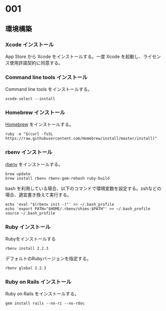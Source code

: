 # 001

## 環境構築

### Xcode インストール

App Store から Xcode をインストールする。一度 Xcode を起動し、ライセンス使用許諾契約に同意する。

### Command line tools インストール

Command line tools をインストールする。

```
xcode-select --install
```

### Homebrew インストール

<a href="http://brew.sh/index_ja.html" target="_blank">Homebrew</a> をインストールする。

```
ruby -e "$(curl -fsSL https://raw.githubusercontent.com/Homebrew/install/master/install)"
```

### rbenv インストール

<a href="https://github.com/sstephenson/rbenv" target="_blank">rbenv</a> をインストールする。

```
brew update
brew install rbenv rbenv-gem-rehash ruby-build
```

bash を利用している場合、以下のコマンドで環境変数を設定する。zshなどの場合、適宜書き換えて実行する。

```
echo 'eval "$(rbenv init -)"' >> ~/.bash_profile
echo 'export PATH="$HOME/.rbenv/shims:$PATH"' >> ~/.bash_profile
source ~/.bash_profile
```

### Ruby インストール

Rubyをインストールする

```
rbenv install 2.2.3
```

デフォルトのRubyバージョンを指定する。

```
rbenv global 2.2.3
```

### Ruby on Rails インストール

Ruby on Rails をインストールする。

```
gem install rails --no-ri --no-rdoc
```
